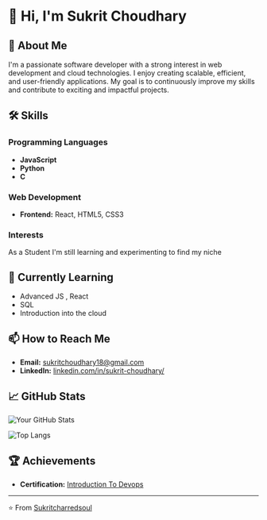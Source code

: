 # 👋 Hi, I'm Sukrit Choudhary


## 🚀 About Me

I'm a passionate software developer with a strong interest in web development and cloud technologies. I enjoy creating scalable, efficient, and user-friendly applications. My goal is to continuously improve my skills and contribute to exciting and impactful projects.

## 🛠️ Skills

### Programming Languages
- **JavaScript**
- **Python**
- **C** 

### Web Development
- **Frontend:** React, HTML5, CSS3

### Interests
As a Student I'm still learning and experimenting to find my niche

## 🌱 Currently Learning

- Advanced JS , React
- SQL
- Introduction into the cloud

## 📫 How to Reach Me

- **Email:** [sukritchoudhary18@gmail.com](mailto:sukrtchoudhary18@gmail.com)
- **LinkedIn:** [linkedin.com/in/sukrit-choudhary/](https://www.linkedin.com/in/sukrit-choudhary/)


## 📈 GitHub Stats

![Your GitHub Stats](https://github-readme-stats.vercel.app/api?username=sukritcharredsoul&show_icons=true&theme=radical)

![Top Langs](https://github-readme-stats.vercel.app/api/top-langs/?username=sukritcharredsoul&hide_progress=false)

## 🏆 Achievements

- **Certification:** [Introduction To Devops](https://www.coursera.org/account/accomplishments/certificate/X54EDGP7LDRA)


---

⭐️ From [Sukritcharredsoul](https://github.com/sukritcharredsoul)
